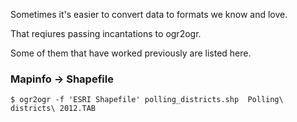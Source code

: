 Sometimes it's easier to convert data to formats we know and love.

That reqiures passing incantations to ogr2ogr.

Some of them that have worked previously are listed here.

### Mapinfo -> Shapefile

    $ ogr2ogr -f 'ESRI Shapefile' polling_districts.shp  Polling\ districts\ 2012.TAB
